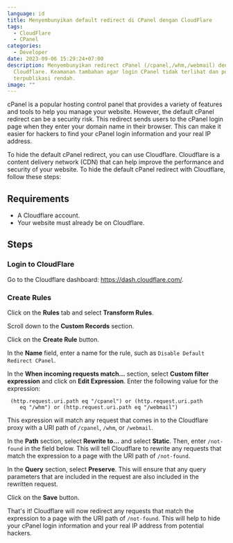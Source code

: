 ```yaml
---
language: id
title: Menyembunyikan default redirect di CPanel dengan CloudFlare
tags:
  - CloudFlare
  - CPanel
categories:
  - Developer
date: 2023-09-06 15:29:24+07:00
description: Menyembunyikan redirect cPanel (/cpanel,/whm,/webmail) dengan
  Cloudflare. Keamanan tambahan agar login CPanel tidak terlihat dan potensi IP
  terpublikasi rendah.
image: ""
---
```

cPanel is a popular hosting control panel that provides a variety of features and tools to help you manage your website. However, the default cPanel redirect can be a security risk. This redirect sends users to the cPanel login page when they enter your domain name in their browser. This can make it easier for hackers to find your cPanel login information and your real IP address.

To hide the default cPanel redirect, you can use Cloudflare. Cloudflare is a content delivery network (CDN) that can help improve the performance and security of your website. To hide the default cPanel redirect with Cloudflare, follow these steps:

## Requirements

* A Cloudflare account.
* Your website must already be on Cloudflare.

## Steps
### Login to CloudFlare 

Go to the Cloudflare dashboard: https://dash.cloudflare.com/.
### Create Rules
Click on the **Rules** tab and select **Transform Rules**.

Scroll down to the **Custom Records** section.

Click on the **Create Rule** button.

In the **Name** field, enter a name for the rule, such as `Disable Default Redirect CPanel`.

In the **When incoming requests match…** section, select **Custom filter expression** and click on **Edit Expression**.
Enter the following value for the expression: 
```
 (http.request.uri.path eq "/cpanel") or (http.request.uri.path
    eq "/whm") or (http.request.uri.path eq "/webmail") 
```
This expression will match any request that comes in to the Cloudflare proxy with a URI path of `/cpanel`, `/whm`, or `/webmail`.    

In the **Path** section, select **Rewrite to…** and select **Static**. Then, enter `/not-found` in the field below. This will tell Cloudflare to rewrite any requests that match the expression to a page with the URI path of `/not-found`.

In the **Query** section, select **Preserve**. This will ensure that any query parameters that are included in the request are also  included in the rewritten request.

Click on the **Save** button.


That's it! Cloudflare will now redirect any requests that match the expression to a page with the URI path of `/not-found`. This will help to hide your cPanel login information and your real IP address from potential hackers.
